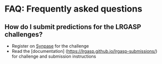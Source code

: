 # FAQ: Frequently asked questions
## How do I submit predictions for the LRGASP challenges?
  - Register on [Synpase](https://www.synapse.org/#!Synapse:syn25007472/wiki/608702) for the challenge
  - Read the [documentation] (https://lrgasp.github.io/lrgasp-submissions/) for challenge and submission instructions
